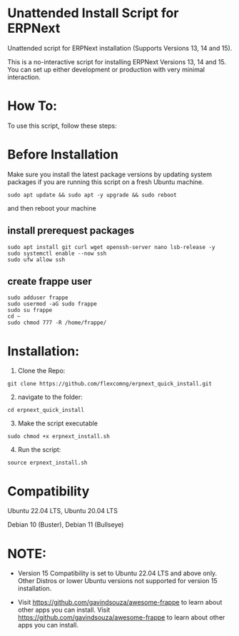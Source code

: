 # Unattended Install Script for ERPNext
Unattended script for ERPNext installation (Supports Versions 13, 14 and 15).

This is a no-interactive script for installing ERPNext Versions 13, 14 and 15. You can set up either development or production with very minimal interaction.

# How To:
To use this script, follow these steps:

# Before Installation

Make sure you install the latest package versions by updating system packages if you are running this script on a fresh Ubuntu machine.

```
sudo apt update && sudo apt -y upgrade && sudo reboot
```
and then reboot your machine

## install prerequest packages

```
sudo apt install git curl wget openssh-server nano lsb-release -y
sudo systemctl enable --now ssh
sudo ufw allow ssh
```

## create frappe user

```
sudo adduser frappe
sudo usermod -aG sudo frappe
sudo su frappe
cd ~
sudo chmod 777 -R /home/frappe/
```

# Installation:

1. Clone the Repo:
```
git clone https://github.com/flexcomng/erpnext_quick_install.git
```
2. navigate to the folder:
```
cd erpnext_quick_install
```
3. Make the script executable
```
sudo chmod +x erpnext_install.sh
```
4. Run the script:
```
source erpnext_install.sh
```
# Compatibility

Ubuntu 22.04 LTS,
Ubuntu 20.04 LTS

Debian 10 (Buster),
Debian 11 (Bullseye)

# NOTE:

- Version 15 Compatibility is set to Ubuntu 22.04 LTS and above only. Other Distros or lower Ubuntu versions not supported for version 15 installation.

- Visit https://github.com/gavindsouza/awesome-frappe to learn about other apps you can install.
Visit https://github.com/gavindsouza/awesome-frappe to learn about other apps you can install.

